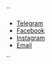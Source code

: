  ``
  <footer>
   <ul class="icons">
    <li><a href="https://t.me/yuandrk" class="icon brands fa-telegram"><span class="label"
       target="_blank">Telegram</span></a></li>
    <li><a href="https://www.facebook.com/yuandrk" class="icon brands fa-facebook-f"><span
       class="label">Facebook</span></a></li>
    <li><a href="https://www.instagram.com/yuandrk" class="icon brands fa-instagram"><span
       class="label">Instagram</span></a></li>
    <li><a href="mailto:yurii.andriuk@gmail.com" class="icon solid fa-envelope"><span
       class="label">Email</span></a></li>
   </ul>
  </footer>
``